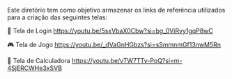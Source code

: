 Este diretório tem como objetivo armazenar os links de referência utilizados para a criação das seguintes telas:

 🔐 Tela de Login
 https://youtu.be/5sxVbaX0Cbw?si=bg_0ViRvy1gqP8wC

🎮 Tela de Jogo
https://youtu.be/_dVaGnHGbzs?si=sSmmnmGf13nwM5Rn

🧮 Tela de Calculadora
https://youtu.be/vTW7TTv-PoQ?si=m-4SjERCWHe3xSVB
